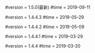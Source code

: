 
#version = 1.5.0(最新)
#time = 2019-09-11

#version = 1.4.4.3
#time = 2019-05-29

#version = 1.4.4.2
#time = 2019-05-09

#version = 1.4.4.1
#time = 2019-03-29

#version = 1.4.4
#time = 2019-03-20
